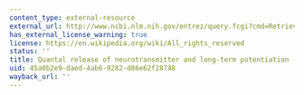 ```yaml
---
content_type: external-resource
external_url: http://www.ncbi.nlm.nih.gov/entrez/query.fcgi?cmd=Retrieve&db=PubMed&dopt=Citation&list_uids=8094037
has_external_license_warning: true
license: https://en.wikipedia.org/wiki/All_rights_reserved
status: ''
title: Quantal release of neurotransmitter and long-term potentiation
uid: 45a0b2e9-daed-4ab6-9282-d86e62f28748
wayback_url: ''
---
```

